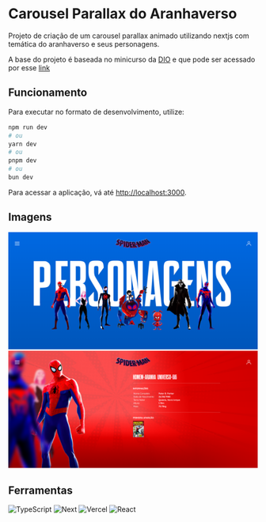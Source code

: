 # Carousel Parallax do Aranhaverso

Projeto de criação de um carousel parallax animado utilizando nextjs com temática do aranhaverso e seus personagens.

A base do projeto é baseada no minicurso da [DIO](https://web.dio.me) e que pode ser acessado por esse [link](https://web.dio.me/lab/criando-um-carrossel-parallax-do-aranhaverso-com-react-nextjs-13-e-framer-motion/learning/b759ceb8-2fe3-4b14-b5bb-40416d831263)

## Funcionamento

Para executar no formato de desenvolvimento, utilize:

```bash
npm run dev
# ou
yarn dev
# ou
pnpm dev
# ou
bun dev
```

Para acessar a aplicação, vá até [http://localhost:3000](http://localhost:3000).

## Imagens

![Tela inicial contendo todos os personagens](home.png)
![Tela do carousel mostrando as informações de cada personagem](carousel.png)

## Ferramentas

![TypeScript](https://img.shields.io/badge/TypeScript-007ACC?style=for-the-badge&logo=typescript&logoColor=white)
![Next](https://img.shields.io/badge/Next-black?style=for-the-badge&logo=next.js&logoColor=white)
![Vercel](https://img.shields.io/badge/vercel-%23000000.svg?style=for-the-badge&logo=vercel&logoColor=white)
![React](https://img.shields.io/badge/React-20232A?style=for-the-badge&logo=react&logoColor=61DAFB)
